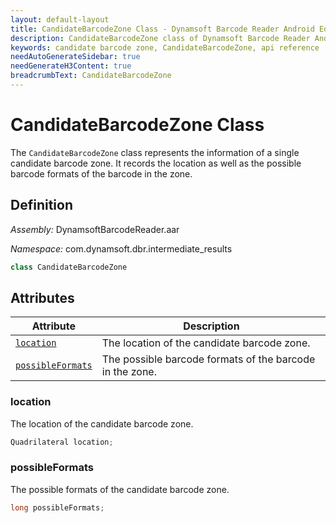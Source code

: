 ```yaml
---
layout: default-layout
title: CandidateBarcodeZone Class - Dynamsoft Barcode Reader Android Edition
description: CandidateBarcodeZone class of Dynamsoft Barcode Reader Android edition represents the information of a single candidate barcode zone.
keywords: candidate barcode zone, CandidateBarcodeZone, api reference
needAutoGenerateSidebar: true
needGenerateH3Content: true
breadcrumbText: CandidateBarcodeZone
---
```


# CandidateBarcodeZone Class

The `CandidateBarcodeZone` class represents the information of a single candidate barcode zone. It records the location as well as the possible barcode formats of the barcode in the zone.

## Definition

*Assembly:* DynamsoftBarcodeReader.aar

*Namespace:* com.dynamsoft.dbr.intermediate_results

```java
class CandidateBarcodeZone
```

## Attributes

| Attribute | Description |
| --------- | ------------|
| [`location`](#location) | The location of the candidate barcode zone. |
| [`possibleFormats`](#possibleformats) | The possible barcode formats of the barcode in the zone. |

### location

The location of the candidate barcode zone.

```java
Quadrilateral location;
```

### possibleFormats

The possible formats of the candidate barcode zone.

```java
long possibleFormats;
```
